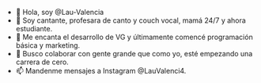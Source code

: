 - 👋 Hola, soy @Lau-Valencia
- 👀 Soy cantante, profesara de canto y couch vocal, mamá 24/7 y ahora estudiante.
- 🌱 Me encanta el desarrollo de VG y últimamente comencé programación básica y marketing.
- 💞️ Busco colaborar con gente grande que como yo, esté empezando una carrera de cero.
- 📫 Mandenme mensajes a Instagram @LauValenci4.

<!---
Lau-Valencia/Lau-Valencia is a ✨ special ✨ repository because its `README.md` (this file) appears on your GitHub profile.
You can click the Preview link to take a look at your changes.
--->
